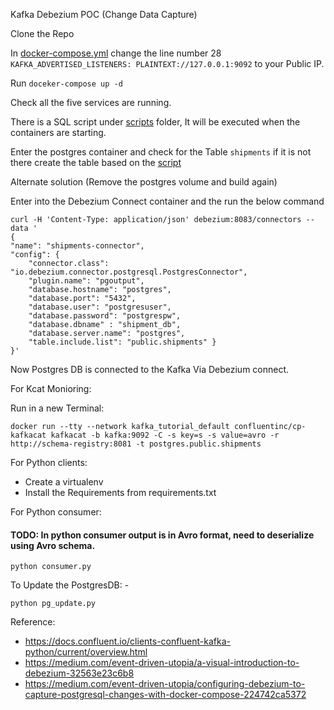 Kafka Debezium POC (Change Data Capture)

Clone the Repo

In [docker-compose.yml](docker-compose.yml) change the line number 28 `KAFKA_ADVERTISED_LISTENERS: PLAINTEXT://127.0.0.1:9092` to your Public IP. 

Run `doceker-compose up -d`

Check all the five services are running. 

There is a SQL script under [scripts](scripts/) folder, It will be executed when the containers are starting. 

Enter the postgres container and check for the Table `shipments` if it is not there create the table based on the [script](scripts/) 

Alternate solution (Remove the postgres volume and build again)

Enter into the Debezium Connect container and the run the below command
    
    curl -H 'Content-Type: application/json' debezium:8083/connectors --data '
    {
    "name": "shipments-connector",  
    "config": {
        "connector.class": "io.debezium.connector.postgresql.PostgresConnector", 
        "plugin.name": "pgoutput",
        "database.hostname": "postgres", 
        "database.port": "5432", 
        "database.user": "postgresuser", 
        "database.password": "postgrespw", 
        "database.dbname" : "shipment_db", 
        "database.server.name": "postgres", 
        "table.include.list": "public.shipments" }
    }'

Now Postgres DB is connected to the Kafka Via Debezium connect. 

For Kcat Monioring: 

Run in a new Terminal: 

    docker run --tty --network kafka_tutorial_default confluentinc/cp-kafkacat kafkacat -b kafka:9092 -C -s key=s -s value=avro -r http://schema-registry:8081 -t postgres.public.shipments

For Python clients: 
- Create a virtualenv 
- Install the Requirements from requirements.txt

For Python consumer:

#### TODO: In python consumer output is in Avro format, need to deserialize using Avro schema. 
    
    python consumer.py

To Update the PostgresDB: - 
    
    python pg_update.py

Reference: 
- https://docs.confluent.io/clients-confluent-kafka-python/current/overview.html
- https://medium.com/event-driven-utopia/a-visual-introduction-to-debezium-32563e23c6b8
- https://medium.com/event-driven-utopia/configuring-debezium-to-capture-postgresql-changes-with-docker-compose-224742ca5372

